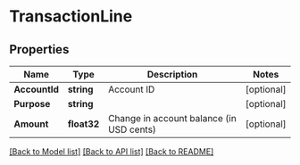# TransactionLine

## Properties

Name | Type | Description | Notes
------------ | ------------- | ------------- | -------------
**AccountId** | **string** | Account ID | [optional] 
**Purpose** | **string** |  | [optional] 
**Amount** | **float32** | Change in account balance (in USD cents) | [optional] 

[[Back to Model list]](../README.md#documentation-for-models) [[Back to API list]](../README.md#documentation-for-api-endpoints) [[Back to README]](../README.md)


